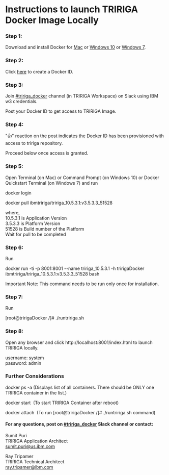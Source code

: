 # Instructions to launch TRIRIGA Docker Image Locally

### Step 1: 
Download and install Docker for [Mac](https://download.docker.com/mac/stable/Docker.dmg) or [Windows 10](https://download.docker.com/win/stable/Docker%20for%20Windows%20Installer.exe) or [Windows 7](https://download.docker.com/win/stable/DockerToolbox.exe).

### Step 2: 
Click [here](https://hub.docker.com/?next=https%3A%2F%2Fhub.docker.com%2F) to create a Docker ID.

### Step 3: 
Join [#tririga_docker](https://ibm-tririga.slack.com/messages/CBBLDA5QU/) channel (in TRIRIGA Workspace) on Slack using IBM w3 credentials.

Post your Docker ID to get access to TRIRIGA Image.

### Step 4: 
":thumbsup:" reaction on the post indicates the Docker ID has been provisioned with access to tririga repository. 

Proceed below once access is granted.

### Step 5: 
Open Terminal (on Mac) or Command Prompt (on Windows 10) or Docker Quickstart Terminal (on Windows 7) and run

docker login

docker pull ibmtririga/tririga_10.5.3.1:v3.5.3.3_51528

where, <br />
10.5.3.1 is Application Version <br />
3.5.3.3 is Platform Version <br />
51528 is Build number of the Platform <br />
Wait for pull to be completed

### Step 6: 
Run

docker run -ti -p 8001:8001 --name tririga_10.5.3.1 -h tririgaDocker ibmtririga/tririga_10.5.3.1:v3.5.3.3_51528 bash

Important Note: This command needs to be run only once for installation. 

### Step 7: 
Run

[root@tririgaDocker /]# ./runtririga.sh


### Step 8: 
Open any browser and click http://localhost:8001/index.html to launch TRIRIGA locally. 

username: system <br />
password: admin

### Further Considerations

docker ps -a (Displays list of all containers. There should be ONLY one TRIRIGA container in the list.)

docker start <Image ID> (To start TRIRIGA Container after reboot)

docker attach <Image ID> (To run [root@tririgaDocker /]# ./runtririga.sh command)


#### For any questions, post on [#tririga_docker](https://ibm-tririga.slack.com/messages/CBBLDA5QU/) Slack channel or contact:

Sumit Puri <br />
TRIRIGA Application Architect <br />
sumit.puri@us.ibm.com

Ray Tripamer <br />
TRIRIGA Technical Architect <br />
ray.tripamer@ibm.com

